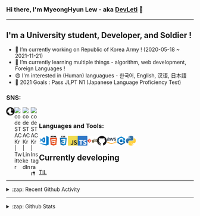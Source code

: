 ### Hi there, I'm MyeongHyun Lew - aka [DevLeti][website] 👋

---

## I'm a University student, Developer, and Soldier !

- 🔭 I’m currently working on Republic of Korea Army ! (2020-05-18 ~ 2021-11-21)
- 🌱 I’m currently learning multiple things - algorithm, web development, Foreign Languages !
- 😄 I'm interested in (Human) languagues - 한국어, English, 汉语, 日本語
- 🥅 2021 Goals : Pass JLPT N1 (Japanese Language Proficiency Test)



### SNS:

[<img align="left" alt="codeSTACKr.com" width="22px" src="https://raw.githubusercontent.com/iconic/open-iconic/master/svg/globe.svg" />][website]
[<img align="left" alt="codeSTACKr | Twitter" width="22px" src="https://cdn.jsdelivr.net/npm/simple-icons@v3/icons/twitter.svg" />][twitter]
[<img align="left" alt="codeSTACKr | LinkedIn" width="22px" src="https://cdn.jsdelivr.net/npm/simple-icons@v3/icons/linkedin.svg" />][linkedin]
[<img align="left" alt="codeSTACKr | Instagram" width="22px" src="https://cdn.jsdelivr.net/npm/simple-icons@v3/icons/instagram.svg" />][instagram]



<br />

### Languages and Tools:

<img align="left" alt="Visual Studio Code" width="26px" src="https://raw.githubusercontent.com/github/explore/80688e429a7d4ef2fca1e82350fe8e3517d3494d/topics/visual-studio-code/visual-studio-code.png" />

<img align="left" alt="HTML5" width="26px" src="https://raw.githubusercontent.com/github/explore/80688e429a7d4ef2fca1e82350fe8e3517d3494d/topics/html/html.png" />

<img align="left" alt="CSS3" width="26px" src="https://raw.githubusercontent.com/github/explore/80688e429a7d4ef2fca1e82350fe8e3517d3494d/topics/css/css.png" />

<img align="left" alt="JavaScript" width="26px" src="https://raw.githubusercontent.com/github/explore/80688e429a7d4ef2fca1e82350fe8e3517d3494d/topics/javascript/javascript.png" />

<img align="left" alt="TypeScript" width="26px" src="https://raw.githubusercontent.com/DevLeti/DevLeti/master/img/ts-logo-128.png" />

<img align="left" alt="Git" width="26px" src="https://raw.githubusercontent.com/github/explore/80688e429a7d4ef2fca1e82350fe8e3517d3494d/topics/git/git.png" />

<img align="left" alt="GitHub" width="26px" src="https://raw.githubusercontent.com/github/explore/78df643247d429f6cc873026c0622819ad797942/topics/github/github.png" />

<img align="left" alt="AWS" width="26px" src="https://raw.githubusercontent.com/DevLeti/DevLeti/master/img/AWS_logo_RGB_square.png" />

<img align="left" alt="CPP" width="26px" src="https://raw.githubusercontent.com/DevLeti/DevLeti/master/img/cpp.png" />

<img align="left" alt="Python" width="26px" src="https://raw.githubusercontent.com/DevLeti/DevLeti/master/img/Python.png" />

<br />


## Currently developing

<!--
- [maimai_info](https://github.com/DevLeti/maimai_info)
- [github_activity](https://github.com/DevLeti/github_activity)
- [sjb_algorithm](https://github.com/DevLeti/sjb_algorithm)
-->
- [TIL](https://github.com/DevLeti/TIL)
---

<details>
  <summary>:zap: Recent Github Activity</summary>
  <!--START_SECTION:activity-->
1. 🎉 Merged PR [#2](https://github.com/DevLeti/github_activity/pull/2) in [DevLeti/github_activity](https://github.com/DevLeti/github_activity)
2. 💪 Opened PR [#2](https://github.com/DevLeti/github_activity/pull/2) in [DevLeti/github_activity](https://github.com/DevLeti/github_activity)
3. 🎉 Merged PR [#1](https://github.com/DevLeti/github_activity/pull/1) in [DevLeti/github_activity](https://github.com/DevLeti/github_activity)
  <!--END_SECTION:activity-->
  <!--START:activity-->
  <!--END:activity-->
</details>


---

<details>
  <summary>:zap: Github Stats</summary>
  <img align="left" alt="DevLeti's Github Stats" src="https://github-readme-stats.codestackr.vercel.app/api?username=DevLeti&show_icons=true&hide_border=true" />
</details>



[twitter]: https://twitter.com/devleti__
[instagram]: https://instagram.com/leti__ins
[website]: https://imleti.dev
[linkedin]: https://www.linkedin.com/in/devleti



<!--
**DevLeti/DevLeti** is a ✨ _special_ ✨ repository because its `README.md` (this file) appears on your GitHub profile.

Here are some ideas to get you started:

- 🔭 I’m currently working on ...
- 🌱 I’m currently learning ...
- 👯 I’m looking to collaborate on ...
- 🤔 I’m looking for help with ...
- 💬 Ask me about ...
- 📫 How to reach me: ...
- 😄 Pronouns: ...
- ⚡ Fun fact: ...
-->
